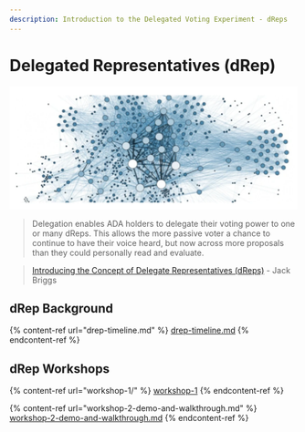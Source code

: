 ```yaml
---
description: Introduction to the Delegated Voting Experiment - dReps
---
```


# Delegated Representatives (dRep)

![](<../../../.gitbook/assets/Screenshot 2022-05-28 083630.png>)

> Delegation enables ADA holders to delegate their voting power to one or many dReps. This allows the more passive voter a chance to continue to have their voice heard, but now across more proposals than they could personally read and evaluate.

> [Introducing the Concept of Delegate Representatives (dReps)](https://iohk.io/en/blog/posts/2022/04/11/introducing-the-concept-of-delegate-representatives-dreps/) - Jack Briggs

## dRep Background

{% content-ref url="drep-timeline.md" %}
[drep-timeline.md](drep-timeline.md)
{% endcontent-ref %}

## dRep Workshops

{% content-ref url="workshop-1/" %}
[workshop-1](workshop-1/)
{% endcontent-ref %}

{% content-ref url="workshop-2-demo-and-walkthrough.md" %}
[workshop-2-demo-and-walkthrough.md](workshop-2-demo-and-walkthrough.md)
{% endcontent-ref %}
